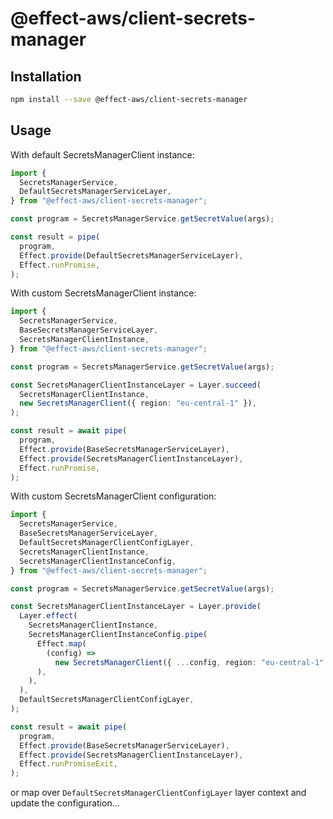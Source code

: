 # @effect-aws/client-secrets-manager

## Installation

```bash
npm install --save @effect-aws/client-secrets-manager
```

## Usage

With default SecretsManagerClient instance:

```typescript
import {
  SecretsManagerService,
  DefaultSecretsManagerServiceLayer,
} from "@effect-aws/client-secrets-manager";

const program = SecretsManagerService.getSecretValue(args);

const result = pipe(
  program,
  Effect.provide(DefaultSecretsManagerServiceLayer),
  Effect.runPromise,
);
```

With custom SecretsManagerClient instance:

```typescript
import {
  SecretsManagerService,
  BaseSecretsManagerServiceLayer,
  SecretsManagerClientInstance,
} from "@effect-aws/client-secrets-manager";

const program = SecretsManagerService.getSecretValue(args);

const SecretsManagerClientInstanceLayer = Layer.succeed(
  SecretsManagerClientInstance,
  new SecretsManagerClient({ region: "eu-central-1" }),
);

const result = await pipe(
  program,
  Effect.provide(BaseSecretsManagerServiceLayer),
  Effect.provide(SecretsManagerClientInstanceLayer),
  Effect.runPromise,
);
```

With custom SecretsManagerClient configuration:

```typescript
import {
  SecretsManagerService,
  BaseSecretsManagerServiceLayer,
  DefaultSecretsManagerClientConfigLayer,
  SecretsManagerClientInstance,
  SecretsManagerClientInstanceConfig,
} from "@effect-aws/client-secrets-manager";

const program = SecretsManagerService.getSecretValue(args);

const SecretsManagerClientInstanceLayer = Layer.provide(
  Layer.effect(
    SecretsManagerClientInstance,
    SecretsManagerClientInstanceConfig.pipe(
      Effect.map(
        (config) =>
          new SecretsManagerClient({ ...config, region: "eu-central-1" }),
      ),
    ),
  ),
  DefaultSecretsManagerClientConfigLayer,
);

const result = await pipe(
  program,
  Effect.provide(BaseSecretsManagerServiceLayer),
  Effect.provide(SecretsManagerClientInstanceLayer),
  Effect.runPromiseExit,
);
```

or map over `DefaultSecretsManagerClientConfigLayer` layer context and update the configuration...
